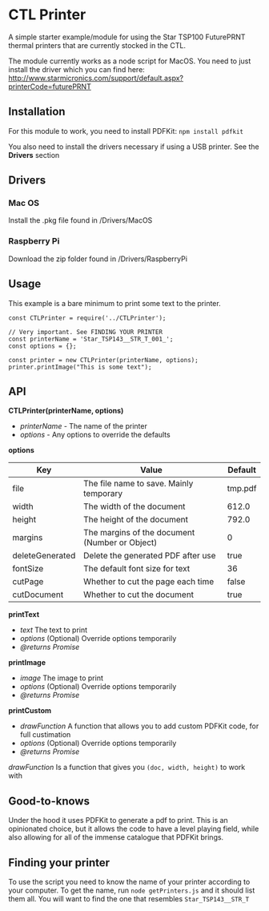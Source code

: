 # CTL Printer

A simple starter example/module for using the Star TSP100 FuturePRNT thermal printers that are currently stocked in the CTL.

The module currently works as a node script for MacOS. You need to just install the driver which you can find here: <http://www.starmicronics.com/support/default.aspx?printerCode=futurePRNT>

## Installation

For this module to work, you need to install PDFKit: `npm install pdfkit`

You also need to install the drivers necessary if using a USB printer. See the **Drivers** section

## Drivers

### Mac OS

Install the .pkg file found in /Drivers/MacOS

### Raspberry Pi

Download the zip folder found in /Drivers/RaspberryPi

## Usage

This example is a bare minimum to print some text to the printer.

```
const CTLPrinter = require('../CTLPrinter');

// Very important. See FINDING YOUR PRINTER
const printerName = 'Star_TSP143__STR_T_001_';
const options = {};

const printer = new CTLPrinter(printerName, options);
printer.printImage("This is some text");
```

## API

**CTLPrinter(printerName, options)**
- *printerName* - The name of the printer
- *options* - Any options to override the defaults

**options**

| Key             | Value                                          | Default |
|-----------------|------------------------------------------------|---------|
| file            | The file name to save. Mainly temporary        | tmp.pdf |
| width           | The width of the document                      | 612.0   |
| height          | The height of the document                     | 792.0   |
| margins         | The margins of the document (Number or Object) | 0       |
| deleteGenerated | Delete the generated PDF after use             | true    |
| fontSize        | The default font size for text                 | 36      |
| cutPage         | Whether to cut the page each time              | false   |
| cutDocument     | Whether to cut the document                    | true    |


**printText**
- *text* The text to print
- *options* (Optional) Override options temporarily
- *@returns Promise*

**printImage**
- *image* The image to print
- *options* (Optional) Override options temporarily
- *@returns Promise*

**printCustom**
- *drawFunction* A function that allows you to add custom PDFKit code, for full custimation
- *options* (Optional) Override options temporarily
- *@returns Promise*

*drawFunction* Is a function that gives you `(doc, width, height)` to work with


## Good-to-knows

Under the hood it uses PDFKit to generate a pdf to print. This is an opinionated choice, but it allows the code to have a level playing field, while also allowing for all of the immense catalogue that PDFKit brings.

## Finding your printer

To use the script you need to know the name of your printer according to your computer. To get the name, run `node getPrinters.js` and it should list them all. You will want to find the one that resembles `Star_TSP143__STR_T`
